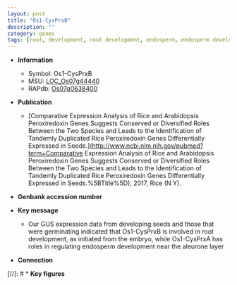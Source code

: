 ```yaml
---
layout: post
title: "Os1-CysPrxB"
description: ""
category: genes
tags: [root, development, root development, endosperm, endosperm development]
---
```


* **Information**  
    + Symbol: Os1-CysPrxB  
    + MSU: [LOC_Os07g44440](http://rice.uga.edu/cgi-bin/ORF_infopage.cgi?orf=LOC_Os07g44440)  
    + RAPdb: [Os07g0638400](http://rapdb.dna.affrc.go.jp/viewer/gbrowse_details/irgsp1?name=Os07g0638400)  

* **Publication**  
    + [Comparative Expression Analysis of Rice and Arabidopsis Peroxiredoxin Genes Suggests Conserved or Diversified Roles Between the Two Species and Leads to the Identification of Tandemly Duplicated Rice Peroxiredoxin Genes Differentially Expressed in Seeds.](http://www.ncbi.nlm.nih.gov/pubmed?term=Comparative Expression Analysis of Rice and Arabidopsis Peroxiredoxin Genes Suggests Conserved or Diversified Roles Between the Two Species and Leads to the Identification of Tandemly Duplicated Rice Peroxiredoxin Genes Differentially Expressed in Seeds.%5BTitle%5D), 2017, Rice (N Y).

* **Genbank accession number**  

* **Key message**  
    + Our GUS expression data from developing seeds and those that were germinating indicated that Os1-CysPrxB is involved in root development, as initiated from the embryo, while Os1-CysPrxA has roles in regulating endosperm development near the aleurone layer

* **Connection**  

[//]: # * **Key figures**  


